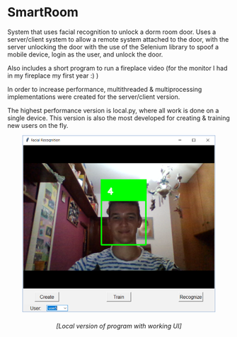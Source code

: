 SmartRoom
===============
System that uses facial recognition to unlock a dorm room door. Uses a server/client system to allow a remote system attached to the door, with the server unlocking the door with the use of the Selenium library to spoof a mobile device, login as the user, and unlock the door.

Also includes a short program to run a fireplace video (for the monitor I had in my fireplace my first year :) )

In order to increase performance, multithreaded & multiprocessing implementations were created for the server/client version.


The highest performance version is local.py, where all work is done on a single device. This version is also the most developed for creating & training new users on the fly.


<p align="center">
<img src="https://raw.githubusercontent.com/vasilzhigilei/SmartRoom/master/facialRecScreenshot.PNG" height="400px"></img>
</p>
<h6 align="center"><i>[Local version of program with working UI]</i></h6>
